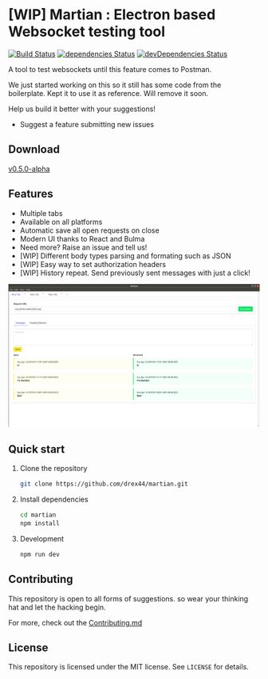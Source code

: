 # [WIP] Martian : Electron based Websocket testing tool

[![Build Status](https://api.travis-ci.org/drex44/martian.svg)](https://travis-ci.org/drex44/martian)
[![dependencies Status](https://david-dm.org/drex44/martian/status.svg)](https://david-dm.org/drex44/martian)
[![devDependencies Status](https://david-dm.org/drex44/martian/dev-status.svg)](https://david-dm.org/drex44/martian?type=dev)

A tool to test websockets until this feature comes to Postman.

We just started working on this so it still has some code from the boilerplate. Kept it to use it as
reference. Will remove it soon.

Help us build it better with your suggestions!

- Suggest a feature submitting new issues

## Download

[v0.5.0-alpha](https://github.com/drex44/martian/releases)

## Features

- Multiple tabs
- Available on all platforms
- Automatic save all open requests on close
- Modern UI thanks to React and Bulma
- Need more? Raise an issue and tell us!
- [WIP] Different body types parsing and formating such as JSON
- [WIP] Easy way to set authorization headers
- [WIP] History repeat. Send previously sent messages with just a click!

![Screenshot](/docs/ss1.png)

## Quick start

1. Clone the repository

   ```bash
   git clone https://github.com/drex44/martian.git
   ```

2. Install dependencies

   ```bash
   cd martian
   npm install
   ```

3. Development

   ```bash
   npm run dev
   ```

## Contributing

This repository is open to all forms of suggestions. so wear your thinking hat and let the hacking
begin.

For more, check out the
[Contributing.md](https://github.com/drex44/martian/blob/master/CONTRIBUTING.md)

## License

This repository is licensed under the MIT license. See `LICENSE` for details.
